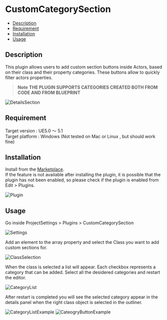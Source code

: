 # CustomCategorySection

<!--ts-->
   * [Description](#Description)
   * [Requirement](#Requirement)
   * [Installation](#Installation)
   * [Usage](#Usage)
<!--te-->

## Description

This plugin allows users to add custom section buttons inside Actors, based on their class and their property categories. These buttons allow to quickly filter actors properties.

> __Note__
> **THE PLUGIN SUPPORTS CATEGORIES CREATED BOTH FROM CODE AND FROM BLUEPRINT**

![DetailsSection](https://user-images.githubusercontent.com/122740591/221410561-7b7633be-ca86-4052-8a68-5dcddbbb7aa8.png)

## Requirement

Target version : UE5.0 ～ 5.1  
Target platform : Windows (Not tested on Mac or Linux , but should work fine)

## Installation

Install from the [Marketplace](https://www.unrealengine.com/marketplace/en-US/product/custom-category-section).  
If the feature is not available after installing the plugin, it is possible that the plugin has not been enabled, so please check if the plugin is enabled from Edit > Plugins.

![Plugin](https://user-images.githubusercontent.com/122740591/221409848-b9bc0fe2-f981-47b1-8dd1-0641bd98ea11.png)

## Usage

Go inside ProjectSettings > Plugins > CustomCategorySection

![Settings](https://user-images.githubusercontent.com/122740591/221409859-604c6382-b957-45bd-b90a-1ef8c309fba5.png)

Add an element to the array property and select the Class you want to add custom sections for.

![ClassSelection](https://user-images.githubusercontent.com/122740591/221409975-815c4c9b-61e6-44bb-8994-aaed82d5b6b5.png)

When the class is selected a list will appear. Each checkbox represents a category that can be added.
Select all the desidered categories and restart the editor.

![CategoryList](https://user-images.githubusercontent.com/122740591/221410009-14f7ec4b-82f8-4396-80d3-bbfed5b6d130.png)

After restart is completed you will see the selected category appear in the details panel when the right class object is selected in the outliner.

![CategoryListExample](https://user-images.githubusercontent.com/122740591/221410031-be4f4ad1-6ada-4da8-844b-beb64548799c.png)
![CateogryButtonExample](https://user-images.githubusercontent.com/122740591/221410077-55816a07-e0f7-4e94-b9c2-64c78d3958fc.png)


